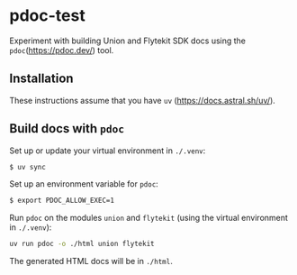 # pdoc-test

Experiment with building Union and Flytekit SDK docs using the `pdoc`(https://pdoc.dev/) tool.

## Installation

These instructions assume that you have `uv` (https://docs.astral.sh/uv/).

## Build docs with `pdoc`

Set up or update your virtual environment in `./.venv`:

```bash
$ uv sync
```

Set up an environment variable for `pdoc`:

```bash
$ export PDOC_ALLOW_EXEC=1
```

Run `pdoc` on the modules `union` and `flytekit` (using the virtual environment in `./.venv`):

```bash
uv run pdoc -o ./html union flytekit
```

The generated HTML docs will be in `./html`.